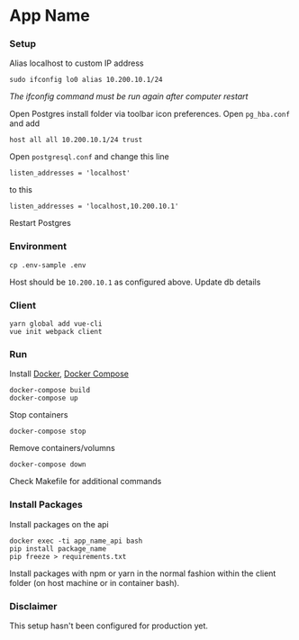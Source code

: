 # App Name

### Setup

Alias localhost to custom IP address

```
sudo ifconfig lo0 alias 10.200.10.1/24
```

_The ifconfig command must be run again after computer restart_

Open Postgres install folder via toolbar icon preferences.  Open `pg_hba.conf` and add

```
host all all 10.200.10.1/24 trust
```

Open `postgresql.conf` and change this line

```
listen_addresses = 'localhost'
```

to this

```
listen_addresses = 'localhost,10.200.10.1'
```

Restart Postgres

### Environment

```
cp .env-sample .env
```

Host should be `10.200.10.1` as configured above.  Update db details

### Client

```
yarn global add vue-cli
vue init webpack client
```

### Run

Install <a href="https://docs.docker.com/engine/installation/" target="_blank">Docker</a>, <a href="https://docs.docker.com/compose/install/" target="_blank">Docker Compose</a>

```
docker-compose build
docker-compose up
```

Stop containers

```
docker-compose stop
```

Remove containers/volumns

```
docker-compose down
```

Check Makefile for additional commands


### Install Packages

Install packages on the api

```
docker exec -ti app_name_api bash
pip install package_name
pip freeze > requirements.txt
```

Install packages with npm or yarn in the normal fashion within the client folder (on host machine or in container bash).

### Disclaimer

This setup hasn't been configured for production yet.

